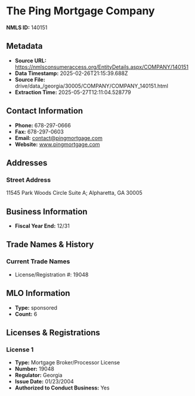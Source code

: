 # The Ping Mortgage Company

**NMLS ID:** 140151

## Metadata
- **Source URL:** https://nmlsconsumeraccess.org/EntityDetails.aspx/COMPANY/140151
- **Data Timestamp:** 2025-02-26T21:15:39.688Z
- **Source File:** drive/data_/georgia/30005/COMPANY/COMPANY_140151.html
- **Extraction Time:** 2025-05-27T12:11:04.528779

## Contact Information
- **Phone:** 678-297-0666
- **Fax:** 678-297-0603
- **Email:** contact@pingmortgage.com
- **Website:** www.pingmortgage.com

## Addresses
### Street Address
11545 Park Woods Circle Suite A; Alpharetta, GA 30005

## Business Information
- **Fiscal Year End:** 12/31

## Trade Names & History
### Current Trade Names
- License/Registration #: 19048

## MLO Information
- **Type:** sponsored
- **Count:** 6

## Licenses & Registrations

### License 1
- **Type:** Mortgage Broker/Processor License
- **Number:** 19048
- **Regulator:** Georgia
- **Issue Date:** 01/23/2004
- **Authorized to Conduct Business:** Yes
